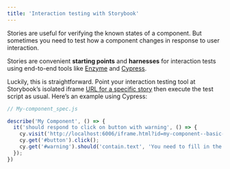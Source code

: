 ```yaml
---
title: 'Interaction testing with Storybook'
---
```


Stories are useful for verifying the known states of a component. But sometimes you need to test how a component changes in response to user interaction.

Stories are convenient **starting points** and **harnesses** for interaction tests using end-to-end tools like [Enzyme](https://enzymejs.github.io/enzyme/) and [Cypress](https://www.cypress.io/).

Luckily, this is straightforward. Point your interaction testing tool at Storybook’s isolated iframe [URL for a specific story](../configure/user-interface.md#permalinking-to-stories) then execute the test script as usual. Here’s an example using Cypress:

```js
// My-component_spec.js

describe('My Component', () => {
  it('should respond to click on button with warning', () => {
	cy.visit('http://localhost:6006/iframe.html?id=my-component--basic-story’);
	cy.get('#button').click();
	cy.get('#warning').should('contain.text', 'You need to fill in the form!');
  });
})
```
